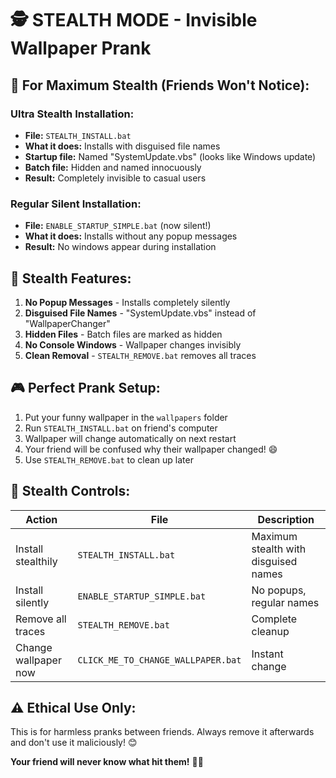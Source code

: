 # 🕵️ STEALTH MODE - Invisible Wallpaper Prank

## 🎯 **For Maximum Stealth (Friends Won't Notice):**

### **Ultra Stealth Installation:**
- **File:** `STEALTH_INSTALL.bat`
- **What it does:** Installs with disguised file names
- **Startup file:** Named "SystemUpdate.vbs" (looks like Windows update)
- **Batch file:** Hidden and named innocuously
- **Result:** Completely invisible to casual users

### **Regular Silent Installation:**
- **File:** `ENABLE_STARTUP_SIMPLE.bat` (now silent!)
- **What it does:** Installs without any popup messages
- **Result:** No windows appear during installation

## 🤫 **Stealth Features:**

1. **No Popup Messages** - Installs completely silently
2. **Disguised File Names** - "SystemUpdate.vbs" instead of "WallpaperChanger"
3. **Hidden Files** - Batch files are marked as hidden
4. **No Console Windows** - Wallpaper changes invisibly
5. **Clean Removal** - `STEALTH_REMOVE.bat` removes all traces

## 🎮 **Perfect Prank Setup:**

1. Put your funny wallpaper in the `wallpapers` folder
2. Run `STEALTH_INSTALL.bat` on friend's computer
3. Wallpaper will change automatically on next restart
4. Your friend will be confused why their wallpaper changed! 😄
5. Use `STEALTH_REMOVE.bat` to clean up later

## 🔧 **Stealth Controls:**

| Action | File | Description |
|--------|------|-------------|
| Install stealthily | `STEALTH_INSTALL.bat` | Maximum stealth with disguised names |
| Install silently | `ENABLE_STARTUP_SIMPLE.bat` | No popups, regular names |
| Remove all traces | `STEALTH_REMOVE.bat` | Complete cleanup |
| Change wallpaper now | `CLICK_ME_TO_CHANGE_WALLPAPER.bat` | Instant change |

## ⚠️ **Ethical Use Only:**
This is for harmless pranks between friends. Always remove it afterwards and don't use it maliciously! 😊

**Your friend will never know what hit them!** 🎯✨
